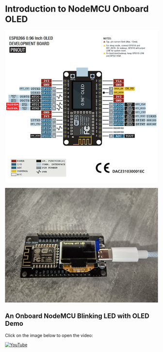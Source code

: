 # Introduction to NodeMCU Onboard OLED

![NodeMCU OLED pin diagram](https://github.com/aritya-arjunan/wps_hexapod_workshop/blob/main/nodemcu/onboard_led_test_with_oled/nodemcu_oled_pin_diagram.png)

![NodeMCU OLED usb-c connection](https://github.com/aritya-arjunan/wps_hexapod_workshop/blob/main/nodemcu/onboard_led_test_with_oled/2.0_oled_test.jpg)

## An Onboard NodeMCU Blinking LED with OLED Demo

Click on the image below to open the video:

[![YouTube](http://i.ytimg.com/vi/zTFnN5fVV8g/hqdefault.jpg)](https://www.youtube.com/watch?v=zTFnN5fVV8g)
